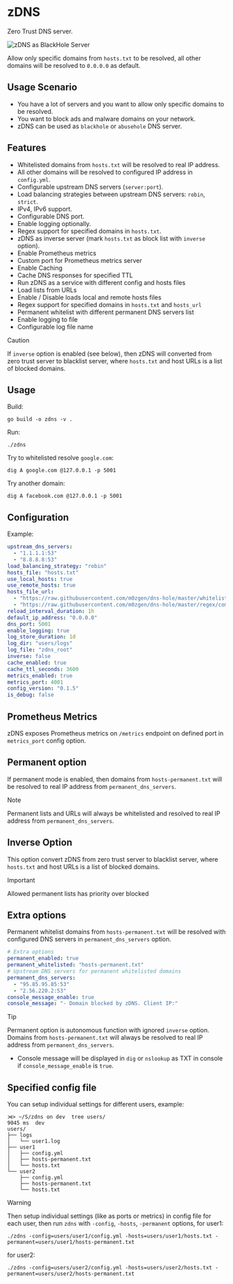 # zDNS

Zero Trust DNS server.

![zDNS as BlackHole Server](./docs/zDNS_as_blackhole.gif)

Allow only specific domains from `hosts.txt` to be resolved, 
all other domains will be resolved to `0.0.0.0` as default.

## Usage Scenario

- You have a lot of servers and you want to allow only specific domains to be resolved.
- You want to block ads and malware domains on your network.
- zDNS can be used as `blackhole` or `abusehole` DNS server.

## Features

- Whitelisted domains from `hosts.txt` will be resolved to real IP address.
- All other domains will be resolved to configured IP address in `config.yml`.
- Configurable upstream DNS servers (`server:port`).
- Load balancing strategies between upstream DNS servers: `robin`, `strict`.
- IPv4, IPv6 support.
- Configurable DNS port.
- Enable logging optionally.
- Regex support for specified domains in `hosts.txt`.
- zDNS as inverse server (mark `hosts.txt` as block list with `inverse` option).
- Enable Prometheus metrics
- Custom port for Prometheus metrics server
- Enable Caching
- Cache DNS responses for specified TTL
- Run zDNS as a service with different config and hosts files
- Load lists from URLs
- Enable / Disable loads local and remote hosts files
- Regex support for specified domains in `hosts.txt` and `hosts_url`
- Permanent whitelist with different permanent DNS servers list
- Enable logging to file
- Configurable log file name
<!-- - Detecting DNS queries type: `A`, `AAAA`, `CNAME`, `TXT`, `MX`, `NS`, `PTR`, `SRV`, `SOA`, `CAA`, `ANY`. -->

> [!CAUTION]
> If `inverse` option is enabled (see below), then zDNS will converted from zero trust server to blacklist server, where `hosts.txt` and host URLs
> is a list of blocked domains.

## Usage

Build:
```shell
go build -o zdns -v .
```

Run:
```shell
./zdns
```

Try to whitelisted resolve `google.com`:
```shell
dig A google.com @127.0.0.1 -p 5001
```

Try another domain:
```shell
dig A facebook.com @127.0.0.1 -p 5001
```

## Configuration

Example:
```yaml
upstream_dns_servers:
  - "1.1.1.1:53"
  - "8.8.8.8:53"
load_balancing_strategy: "robin"
hosts_file: "hosts.txt"
use_local_hosts: true
use_remote_hosts: true
hosts_file_url:
  - "https://raw.githubusercontent.com/m0zgen/dns-hole/master/whitelist.txt"
  - "https://raw.githubusercontent.com/m0zgen/dns-hole/master/regex/common-wl.txt"
reload_interval_duration: 1h
default_ip_address: "0.0.0.0"
dns_port: 5001
enable_logging: true
log_store_duration: 1d
log_dir: "users/logs"
log_file: "zdns_root"
inverse: false
cache_enabled: true
cache_ttl_seconds: 3600
metrics_enabled: true
metrics_port: 4001
config_version: "0.1.5"
is_debug: false
```

## Prometheus Metrics

zDNS exposes Prometheus metrics on `/metrics` endpoint on defined port in `metrics_port` config option.

## Permanent option
If permanent mode is enabled, then domains from `hosts-permanent.txt` will be resolved to real IP address from `permanent_dns_servers`.

> [!NOTE]  
> Permanent lists and URLs will always be whitelisted and resolved to real IP address from `permanent_dns_servers`.

## Inverse Option
This option convert zDNS from zero trust server to blacklist server, where `hosts.txt` and host URLs 
is a list of blocked domains.

> [!IMPORTANT]
> Allowed permanent lists has priority over blocked

## Extra options

Permanent whitelist domains from `hosts-permanent.txt` will be resolved with configured DNS servers in `permanent_dns_servers` option.

```yaml
# Extra options
permanent_enabled: true
permanent_whitelisted: "hosts-permanent.txt"
# Upstream DNS servers for permanent whitelisted domains
permanent_dns_servers:
  - "95.85.95.85:53"
  - "2.56.220.2:53"
console_message_enable: true
console_message: "- Domain blocked by zDNS. Client IP:"
```

> [!TIP]
> Permanent option is autonomous function with ignored `inverse` option. 
Domains from `hosts-permanent.txt` will always be resolved to real IP address from `permanent_dns_servers`.

* Console message will be displayed in `dig` or `nslookup` as TXT in console if `console_message_enable` is `true`.

## Specified config file

You can setup individual settings for different users, example:

```text
⋊> ~/S/zdns on dev  tree users/                                                                                                          9045 ms  dev 
users/
├── logs
│   └── user1.log
├── user1
│   ├── config.yml
│   ├── hosts-permanent.txt
│   └── hosts.txt
└── user2
    ├── config.yml
    ├── hosts-permanent.txt
    └── hosts.txt
```

> [!WARNING]  
> Then setup individual settings (like as ports or metrics) in config file for each user, then run `zdns` with `-config`,
> `-hosts`, `-permanent` options, for user1:

```shell
./zdns -config=users/user1/config.yml -hosts=users/user1/hosts.txt -permanent=users/user1/hosts-permanent.txt
```
for user2:
```shell
./zdns -config=users/user2/config.yml -hosts=users/user2/hosts.txt -permanent=users/user2/hosts-permanent.txt
```
